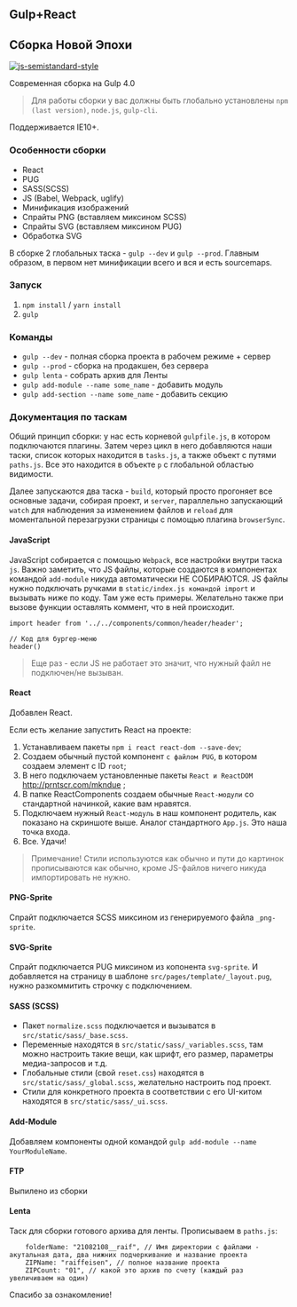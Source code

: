 ## Gulp+React  
## Сборка Новой Эпохи

[![js-semistandard-style](https://img.shields.io/badge/code%20style-semistandard-brightgreen.svg?style=flat-square)](https://github.com/Flet/semistandard)

Современная сборка на Gulp 4.0

> Для работы сборки у вас должны быть глобально установлены `npm (last version)`, `node.js`, `gulp-cli`.

Поддерживается IE10+.

### Особенности сборки

* React
* PUG
* SASS(SCSS)
* JS (Babel, Webpack, uglify)
* Минификация изображений
* Спрайты PNG (вставляем миксином SCSS)
* Спрайты SVG (вставляем миксином PUG)
* Обработка SVG

В сборке 2 глобальных таска - `gulp --dev` и `gulp --prod`. Главным образом, в первом нет минификации всего и вся и есть sourcemaps.

### Запуск

1.  `npm install` / `yarn install`
2.  `gulp`

### Команды

* `gulp --dev` - полная сборка проекта в рабочем режиме + сервер
* `gulp --prod` - сборка на продакшен, без сервера
* `gulp lenta` - собрать архив для Ленты
* `gulp add-module --name some_name` - добавить модуль 
* `gulp add-section --name some_name` - добавить секцию 

### Документация по таскам

Общий принцип сборки: у нас есть корневой `gulpfile.js`, в котором подключаются плагины. Затем через цикл в него добавляются наши таски, список которых находится в `tasks.js`, а также объект с путями `paths.js`. Все это находится в объекте `p` с глобальной областью видимости.

Далее запускаются два таска - `build`, который просто прогоняет все основные задачи, собирая проект, и `server`, параллельно запускающий `watch` для наблюдения за изменением файлов и `reload` для моментальной перезагрузки страницы с помощью плагина `browserSync`.

#### JavaScript 

JavaScript собирается с помощью `Webpack`, все настройки внутри таска `js`. 
Важно заметить, что JS файлы, которые создаются в компонентах командой 
`add-module` никуда автоматически НЕ СОБИРАЮТСЯ. JS файлы нужно подключать ручками в `static/index.js командой import`
и вызывать ниже по коду. Там уже есть примеры. Желательно также при вызове функции оставлять коммент, что в ней 
происходит.

```
import header from '../../components/common/header/header';

// Код для бургер-меню
header()

```
> Еще раз - если JS не работает это значит, что нужный файл не подключен/не вызыван.

#### React

Добавлен React. 

Если есть желание запустить React на проекте:
1. Устанавливаем пакеты `npm i react react-dom --save-dev`;
2. Создаем обычный пустой компонент `с файлом PUG`, в котором создаем элемент с ID `root`;
3. В него подключаем установленные пакеты `React и ReactDOM` http://prntscr.com/mkndue ;
4. В папке ReactComponents создаем обычные `React-модули` со стандартной начинкой, какие вам нравятся.
5. Подключаем нужный `React-модуль` в наш компонент родитель, как показано на скриншоте выше. Аналог стандартного `App.js`.
Это наша точка входа. 
5. Все. Удачи!

> Примечание! Стили используются как обычно и пути до картинок прописываются как обычно, кроме JS-файлов ничего никуда импортировать не нужно.

#### PNG-Sprite

Спрайт подключается SCSS миксином из генерируемого файла `_png-sprite`.

#### SVG-Sprite

Спрайт подключается PUG миксином из копонента `svg-sprite`. И добавляется на страницу в шаблоне `src/pages/template/_layout.pug`, нужно разкоммитить строчку с подключением.

#### SASS (SCSS)

* Пакет `normalize.scss` подключается и вызыватся в `src/static/sass/_base.scss`.
* Переменные находятся в `src/static/sass/_variables.scss`, там можно настроить такие вещи, как шрифт, его размер, параметры медиа-запросов и т.д.
* Глобальные стили (свой `reset.css`) находятся в `src/static/sass/_global.scss`, желательно настроить под проект. 
* Стили для конкретного проекта в соответствии с его UI-китом находятся в `src/static/sass/_ui.scss`.

#### Add-Module

Добавляем компоненты одной командой `gulp add-module --name YourModuleName`.

#### FTP

Выпилено из сборки

#### Lenta

Таск для сборки готового архива для ленты. Прописываем в `paths.js`:

```
    folderName: "21082108__raif", // Имя директории с файлами - акутальная дата, два нижних подчеркивание и название проекта
    ZIPName: "raiffeisen", // полное название проекта
    ZIPCount: "01", // какой это архив по счету (каждый раз увеличиваем на один)
```

Спасибо за ознакомление!